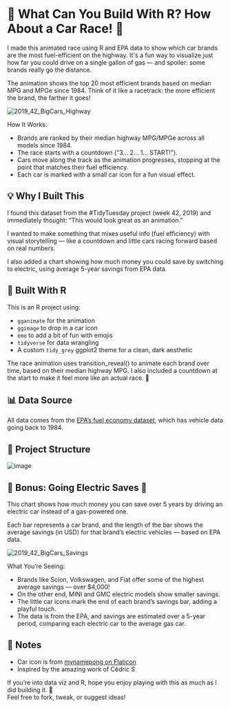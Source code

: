 # 🚗 What Can You Build With R? How About a Car Race! 🏁

I made this animated race using R and EPA data to show which car brands are the most fuel-efficient on the highway. It's a fun way to visualize just how far you could drive on a single gallon of gas — and spoiler: some brands really go the distance.

The animation shows the top 20 most efficient brands based on median MPG and MPGe since 1984. Think of it like a racetrack: the more efficient the brand, the farther it goes!

![2019_42_BigCars_Highway](https://github.com/user-attachments/assets/6ed154db-28b1-4821-ae84-8ac5ea3ece57)

How It Works:

- Brands are ranked by their median highway MPG/MPGe across all models since 1984.
- The race starts with a countdown ("3... 2... 1... START!").
- Cars move along the track as the animation progresses, stopping at the point that matches their fuel efficiency.
- Each car is marked with a small car icon for a fun visual effect.

## 💡 Why I Built This

I found this dataset from the #TidyTuesday project (week 42, 2019) and immediately thought: “This would look great as an animation.”

I wanted to make something that mixes useful info (fuel efficiency) with visual storytelling — like a countdown and little cars racing forward based on real numbers.

I also added a chart showing how much money you could save by switching to electric, using average 5-year savings from EPA data.



## 🔧 Built With R

This is an R project using:

- `gganimate` for the animation  
- `ggimage` to drop in a car icon  
- `emo` to add a bit of fun with emojis  
- `tidyverse` for data wrangling  
- A custom `tidy_grey` ggplot2 theme for a clean, dark aesthetic  

The race animation uses transition_reveal() to animate each brand over time, based on their median highway MPG. I also included a countdown at the start to make it feel more like an actual race. 🏁



## 📊 Data Source

All data comes from the [EPA’s fuel economy dataset](https://www.fueleconomy.gov/feg/download.shtml), which has vehicle data going back to 1984.


## 📁 Project Structure

![image](https://github.com/user-attachments/assets/bf9b5cad-aaaf-4ee2-84e7-bac4eae4438f)



## 🔋 Bonus: Going Electric Saves 💸


This chart shows how much money you can save over 5 years by driving an electric car instead of a gas-powered one.

Each bar represents a car brand, and the length of the bar shows the average savings (in USD) for that brand’s electric vehicles — based on EPA data.

![2019_42_BigCars_Savings](https://github.com/user-attachments/assets/f677cfa5-0bdf-476c-8066-023bb1eb9f78)

What You’re Seeing:

- Brands like Scion, Volkswagen, and Fiat offer some of the highest average savings — over $4,000!
- On the other end, MINI and GMC electric models show smaller savings.
- The little car icons mark the end of each brand’s savings bar, adding a playful touch.
- The data is from the EPA, and savings are estimated over a 5-year period, comparing each electric car to the average gas car.

## 📝 Notes

- Car icon is from [mynamepong on Flaticon](https://www.flaticon.com/authors/mynamepong)  
- Inspired by the amazing work of Cédric S



If you’re into data viz and R, hope you enjoy playing with this as much as I did building it. 🚀  
Feel free to fork, tweak, or suggest ideas!


